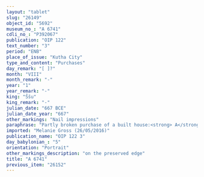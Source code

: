 ```yaml
---
layout: "tablet"
slug: "26149"
object_id: "5692"
museum_no_: "A 6741"
cdli_no_: "P392067"
publication: "OIP 122"
text_number: "3"
period: "ENB"
place_of_issue: "Kutha City"
type_and_content: "Purchases"
day_remark: "[ ]?"
month: "VIII"
month_remark: "-"
year: "1"
year_remark: "-"
king: "Ššu"
king_remark: "-"
julian_date: "667 BCE"
julian_date_year: "667"
other_markings: "Nail impressions"
paraphrase: "Partly broken purchase of a built house:<strong> A</strong> purchases from <strong>B<sub>1</sub></strong> and <strong>B<sub>2</sub></strong> a built house (<em>bītu ep&scaron;u</em>) for 1 2/3 minas of silver. The sold house is located in Cutha (further details broken) and measures 637 square cubits (147 m<sup>2</sup>). Its upper side (in the south) borders on the house of <strong>C<sub>1</sub></strong> and its lower side (in the north) on the house of <strong>C<sub>2</sub></strong>. Its upper front (in the east) borders on the house of <strong>C<sub>3</sub></strong> and its lower front (in the west) on the house of <strong>C<sub>4</sub></strong>. 4(+) witnesses and the scribe, also defined as writer of the tablet (<em>&scaron;āṭir ṭuppi</em>). Instead of a seal impression (<em>kunukku</em>), fingernail impression (<em>ṣupru</em>) of the seller(s).<br /> &nbsp;<br /> <strong>A</strong> = Bēl-iddin/S&icirc;n-karābī-i&scaron;mi; <strong>B<sub>1</sub></strong> = S&icirc;n-ahu-iddin; <strong>B<sub>2</sub></strong> = [&hellip;]u-uṣur/[&hellip;]; <strong>C<sub>1</sub></strong> = Eri[&hellip;]; <strong>C<sub>2</sub></strong> = [&hellip;]; <strong>C<sub>3</sub></strong> = Iqī&scaron;a/Nab&ucirc;-&scaron;umu-i&scaron;kun; <strong>C<sub>4</sub></strong> = Ahhē-lūmur; Scribe = Bulluṭ//&Scaron;ūzubu<br /> &nbsp;"
imported: "Melanie Gross (26/05/2016)"
publication_name: "OIP 122 3"
day_babylonian_: "5"
orientation: "Portrait"
other_markings_description: "on the preserved edge"
title: "A 6741"
previous_item: "26152"
---
```

